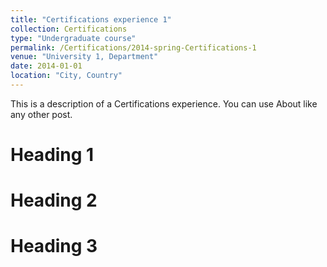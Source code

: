 ```yaml
---
title: "Certifications experience 1"
collection: Certifications
type: "Undergraduate course"
permalink: /Certifications/2014-spring-Certifications-1
venue: "University 1, Department"
date: 2014-01-01
location: "City, Country"
---
```


This is a description of a Certifications experience. You can use About like any other post.

Heading 1
======

Heading 2
======

Heading 3
======